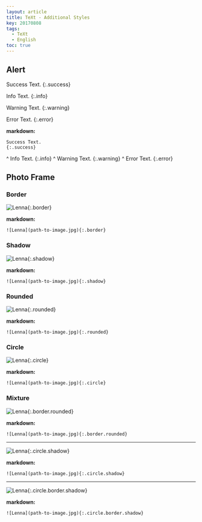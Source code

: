 ```yaml
---
layout: article
title: TeXt - Additional Styles
key: 20170808
tags:
  - TeXt
  - English
toc: true
---
```

## Alert

Success Text.
{:.success}

Info Text.
{:.info}

Warning Text.
{:.warning}

Error Text.
{:.error}

<!--more-->

**markdown:**

    Success Text.
    {:.success}
^
    Info Text.
    {:.info}
^
    Warning Text.
    {:.warning}
^
    Error Text.
    {:.error}

## Photo Frame

### Border

![Lenna](https://raw.githubusercontent.com/kitian616/jekyll-TeXt-theme/master/test/assets/images/lenna.jpg "Lenna_border"){:.border}

**markdown:**

    ![Lenna](path-to-image.jpg){:.border}

### Shadow

![Lenna](https://raw.githubusercontent.com/kitian616/jekyll-TeXt-theme/master/test/assets/images/lenna.jpg "Lenna_shadow"){:.shadow}

**markdown:**

    ![Lenna](path-to-image.jpg){:.shadow}

### Rounded

![Lenna](https://raw.githubusercontent.com/kitian616/jekyll-TeXt-theme/master/test/assets/images/lenna.jpg "Lenna_rounded"){:.rounded}

**markdown:**

    ![Lenna](path-to-image.jpg){:.rounded}

### Circle

![Lenna](https://raw.githubusercontent.com/kitian616/jekyll-TeXt-theme/master/test/assets/images/lenna.jpg "Lenna_circle"){:.circle}

**markdown:**

    ![Lenna](path-to-image.jpg){:.circle}

### Mixture

![Lenna](https://raw.githubusercontent.com/kitian616/jekyll-TeXt-theme/master/test/assets/images/lenna.jpg "Lenna_border+rounded"){:.border.rounded}

**markdown:**

    ![Lenna](path-to-image.jpg){:.border.rounded}

---

![Lenna](https://raw.githubusercontent.com/kitian616/jekyll-TeXt-theme/master/test/assets/images/lenna.jpg "Lenna_circle+shadow"){:.circle.shadow}

**markdown:**

    ![Lenna](path-to-image.jpg){:.circle.shadow}

---

![Lenna](https://raw.githubusercontent.com/kitian616/jekyll-TeXt-theme/master/test/assets/images/lenna.jpg "Lenna_circle+border+shadow"){:.circle.border.shadow}

**markdown:**

    ![Lenna](path-to-image.jpg){:.circle.border.shadow}